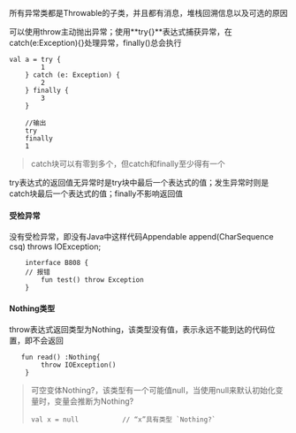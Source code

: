 所有异常类都是Throwable的子类，并且都有消息，堆栈回溯信息以及可选的原因

可以使用throw主动抛出异常；使用**try{}**表达式捕获异常，在catch\(e:Exception\){}处理异常，finally\(\)总会执行

```
val a = try {
        1
    } catch (e: Exception) {
        2
    } finally {
        3
    }
    
    //输出
    try
    finally
    1 
```

> catch块可以有零到多个，但catch和finally至少得有一个

try表达式的返回值无异常时是try块中最后一个表达式的值；发生异常时则是catch块最后一个表达式的值；finally不影响返回值

#### 受检异常

没有受检异常，即没有Java中这样代码Appendable append\(CharSequence csq\) throws IOException;

```
    interface B808 {
    // 报错
        fun test() throw Exception
    }
```

#### Nothing类型

throw表达式返回类型为Nothing，该类型没有值，表示永远不能到达的代码位置，即不会返回

```
   fun read() :Nothing{
        throw IOException()
    }
```

> 可空变体Nothing?，该类型有一个可能值null，当使用null来默认初始化变量时，变量会推断为Nothing?
>
>     val x = null           // “x”具有类型 `Nothing?`



